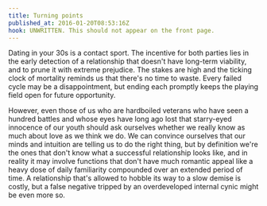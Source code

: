 ```yaml
---
title: Turning points
published_at: 2016-01-20T08:53:16Z
hook: UNWRITTEN. This should not appear on the front page.
---
```


Dating in your 30s is a contact sport. The incentive for both parties lies in
the early detection of a relationship that doesn't have long-term viability,
and to prune it with extreme prejudice. The stakes are high and the ticking
clock of mortality reminds us that there's no time to waste. Every failed cycle
may be a disappointment, but ending each promptly keeps the playing field open
for future opportunity.

However, even those of us who are hardboiled veterans who have seen a hundred
battles and whose eyes have long ago lost that starry-eyed innocence of our
youth should ask ourselves whether we really know as much about love as we
think we do. We can convince ourselves that our minds and intuition are telling us
to do the right thing, but by definition we're the ones that don't know what a
successful relationship looks like, and in reality it may involve functions
that don't have much romantic appeal like a heavy dose of daily familiarity
compounded over an extended period of time. A relationship that's allowed to
hobble its way to a slow demise is costly, but a false negative tripped by an
overdeveloped internal cynic might be even more so.
